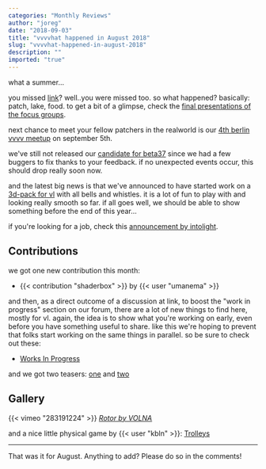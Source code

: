 ```yaml
---
categories: "Monthly Reviews"
author: "joreg"
date: "2018-09-03"
title: "vvvvhat happened in August 2018"
slug: "vvvvhat-happened-in-august-2018"
description: ""
imported: "true"
---
```



what a summer...

you missed [link](http://link-summercamp.de/)? well..you were missed too. so what happened? basically: patch, lake, food. to get a bit of a glimpse, check the [final presentations of the focus groups](http://www.link-summercamp.de/results/).

next chance to meet your fellow patchers in the realworld is our [4th berlin vvvv meetup](/blog/2018/4-berlin-vvvv-meetup) on september 5th.

we've still not released our [candidate for beta37](/blog/2018/beta37-release-candidate) since we had a few buggers to fix thanks to your feedback. if no unexpected events occur, this should drop really soon now. 

and the latest big news is that we've announced to have started work on a [3d-pack for vl](/blog/2018/vl-threedee) with all bells and whistles. it is a lot of fun to play with and looking really smooth so far. if all goes well, we should be able to show something before the end of this year...

if you're looking for a job, check this [announcement by intolight](https://discourse.vvvv.org/t/intolight-looking-for-freelancers-in-aug-sep-2018/16661).

## Contributions

we got one new contribution this month:
* {{< contribution "shaderbox" >}} by {{< user "umanema" >}}

and then, as a direct outcome of a discussion at link, to boost the "work in progress" section on our forum, there are a lot of new things to find here, mostly for vl. again, the idea is to show what you're working on early, even before you have something useful to share. like this we're hoping to prevent that folks start working on the same things in parallel. so be sure to check out these:
* [Works In Progress](https://discourse.vvvv.org/c/wip)

and we got two teasers: [one](/blog/interpole-(help)-preview) and [two](/blog/root-192)


## Gallery

{{< vimeo "283191224" >}}
*[Rotor by VOLNA](/blog/rotor-by-volna)*

and a nice little physical game by {{< user "kbln" >}}: [Trolleys](/blog/trolleys)

---
That was it for August. Anything to add? Please do so in the comments!